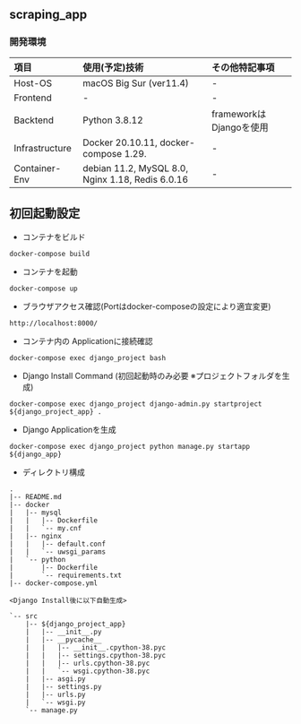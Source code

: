 ## scraping_app
### 開発環境

| 項目 | 使用(予定)技術 | その他特記事項 |
|:---|:---|:---|
|Host-OS |macOS Big Sur (ver11.4) |- |
|Frontend |- |- |
|Backtend |Python 3.8.12 |frameworkはDjangoを使用 |
|Infrastructure |Docker 20.10.11, docker-compose  1.29. |- |
|Container-Env |debian 11.2, MySQL 8.0, Nginx 1.18, Redis 6.0.16 |- |


## 初回起動設定
* コンテナをビルド
```
docker-compose build
```
* コンテナを起動
```
docker-compose up
```
* ブラウザアクセス確認(Portはdocker-composeの設定により適宜変更)
```
http://localhost:8000/
```
* コンテナ内の Applicationに接続確認
```
docker-compose exec django_project bash
```
* Django Install Command (初回起動時のみ必要 ※プロジェクトフォルダを生成)
```
docker-compose exec django_project django-admin.py startproject ${django_project_app} .
```
* Django Applicationを生成
```
docker-compose exec django_project python manage.py startapp ${django_app}
```

* ディレクトリ構成
```
.
|-- README.md
|-- docker
|   |-- mysql
|   |   |-- Dockerfile  
|   |   `-- my.cnf      
|   |-- nginx
|   |   |-- default.conf
|   |   `-- uwsgi_params
|   `-- python
|       |-- Dockerfile
|       `-- requirements.txt
|-- docker-compose.yml

<Django Install後に以下自動生成>

`-- src
    |-- ${django_project_app}
    |   |-- __init__.py
    |   |-- __pycache__
    |   |   |-- __init__.cpython-38.pyc
    |   |   |-- settings.cpython-38.pyc
    |   |   |-- urls.cpython-38.pyc    
    |   |   `-- wsgi.cpython-38.pyc    
    |   |-- asgi.py
    |   |-- settings.py
    |   |-- urls.py
    |   `-- wsgi.py
    `-- manage.py
```

